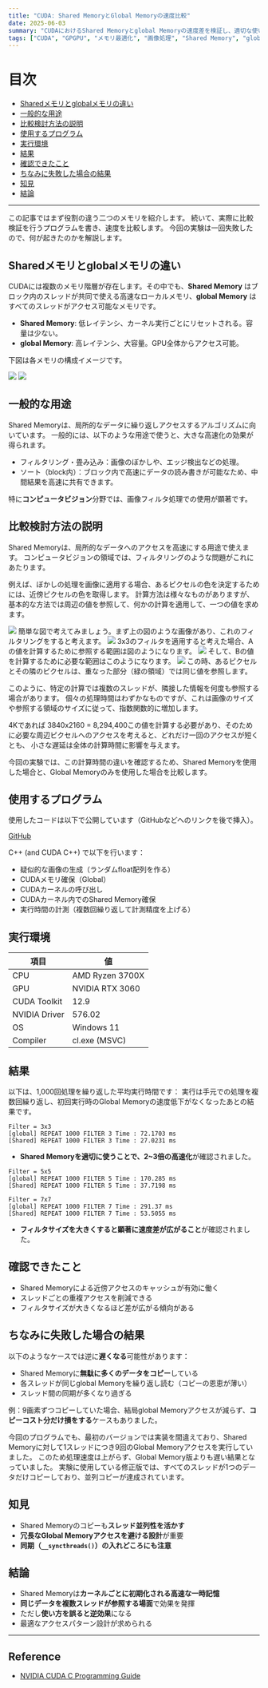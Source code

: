 ```yaml
---
title: "CUDA: Shared MemoryとGlobal Memoryの速度比較"
date: 2025-06-03
summary: "CUDAにおけるShared Memoryとglobal Memoryの速度差を検証し、適切な使い方と落とし穴を解説します。"
tags: ["CUDA", "GPGPU", "メモリ最適化", "画像処理", "Shared Memory", "global Memory"]
---
```


# 目次

- [Sharedメモリとglobalメモリの違い](#Sharedメモリとglobalメモリの違い)
- [一般的な用途](#一般的な用途)
- [比較検討方法の説明](#比較検討方法の説明)
- [使用するプログラム](#使用するプログラム)
- [実行環境](#実行環境)
- [結果](#結果)
- [確認できたこと](#確認できたこと)
- [ちなみに失敗した場合の結果](#ちなみに失敗した場合の結果)
- [知見](#知見)
- [結論](#結論)

---

この記事ではまず役割の違う二つのメモリを紹介します。
続いて、実際に比較検証を行うプログラムを書き、速度を比較します。
今回の実験は一回失敗したので、何が起きたのかを解説します。

## Sharedメモリとglobalメモリの違い

CUDAには複数のメモリ階層が存在します。その中でも、**Shared Memory** はブロック内のスレッドが共同で使える高速なローカルメモリ、**global Memory** はすべてのスレッドがアクセス可能なメモリです。

- **Shared Memory**: 低レイテンシ、カーネル実行ごとにリセットされる。容量は少ない。
- **global Memory**: 高レイテンシ、大容量。GPU全体からアクセス可能。

下図は各メモリの構成イメージです。

<div class="image-row">
    <img src="global_Memory.png" />
    <img src="Shared_Memory.png" />
</div>

## 一般的な用途

Shared Memoryは、局所的なデータに繰り返しアクセスするアルゴリズムに向いています。
一般的には、以下のような用途で使うと、大きな高速化の効果が得られます。

- フィルタリング・畳み込み：画像のぼかしや、エッジ検出などの処理。
- ソート（block内）：ブロック内で高速にデータの読み書きが可能なため、中間結果を高速に共有できます。

特に**コンピュータビジョン**分野では、画像フィルタ処理での使用が顕著です。

## 比較検討方法の説明

Shared Memoryは、局所的なデータへのアクセスを高速にする用途で使えます。
コンピュータビジョンの領域では、フィルタリングのような問題がこれにあたります。

例えば、ぼかしの処理を画像に適用する場合、あるピクセルの色を決定するためには、近傍ピクセルの色を取得します。
計算方法は様々なものがありますが、基本的な方法では周辺の値を参照して、何かの計算を適用して、一つの値を求めます。

<img src="pixels_1.png" />
簡単な図で考えてみましょう。まず上の図のような画像があり、これのフィルタリングをすると考えます。

<img src="pixels_2.png" />
3x3のフィルタを適用すると考えた場合、Aの値を計算するために参照する範囲は図のようになります。

<img src="pixels_3.png" />
そして、Bの値を計算するために必要な範囲はこのようになります。

<img src="pixels_4.png" />
この時、あるピクセルとその隣のピクセルは、重なった部分（緑の領域）では同じ値を参照します。

このように、特定の計算では複数のスレッドが、隣接した情報を何度も参照する場合があります。
個々の処理時間はわずかなものですが、これは画像のサイズや参照する領域のサイズに従って、指数関数的に増加します。

4Kであれば 3840x2160 = 8,294,400この値を計算する必要があり、そのために必要な周辺ピクセルへのアクセスを考えると、どれだけ一回のアクセスが短くとも、
小さな遅延は全体の計算時間に影響を与えます。

今回の実験では、この計算時間の違いを確認するため、Shared Memoryを使用した場合と、Global Memoryのみを使用した場合を比較します。

## 使用するプログラム

使用したコードは以下で公開しています（GitHubなどへのリンクを後で挿入）。

[GitHub](https://github.com/yaikeda/cuda-examples/blob/main/samples/007_SharedMemory/SharedMemory.cu)

C++ (and CUDA C++) で以下を行います：
- 疑似的な画像の生成（ランダムfloat配列を作る）
- CUDAメモリ確保（Global）
- CUDAカーネルの呼び出し
- CUDAカーネル内でのShared Memory確保
- 実行時間の計測（複数回繰り返して計測精度を上げる）

## 実行環境

| 項目 | 値 |
|------|----|
| CPU | AMD Ryzen 3700X |
| GPU | NVIDIA RTX 3060 |
| CUDA Toolkit | 12.9 |
| NVIDIA Driver | 576.02 |
| OS | Windows 11 |
| Compiler | cl.exe (MSVC) |

## 結果

以下は、1,000回処理を繰り返した平均実行時間です：
実行は手元での処理を複数回繰り返し、初回実行時のGlobal Memoryの速度低下がなくなったあとの結果です。

``` 
Filter = 3x3
[global] REPEAT 1000 FILTER 3 Time : 72.1703 ms
[Shared] REPEAT 1000 FILTER 3 Time : 27.0231 ms
```
* **Shared Memoryを適切に使うことで、2~3倍の高速化**が確認されました。

```
Filter = 5x5
[global] REPEAT 1000 FILTER 5 Time : 170.285 ms
[Shared] REPEAT 1000 FILTER 5 Time : 37.7198 ms
```

```
Filter = 7x7
[global] REPEAT 1000 FILTER 7 Time : 291.37 ms
[Shared] REPEAT 1000 FILTER 7 Time : 53.5055 ms
```
* **フィルタサイズを大きくすると顕著に速度差が広がること**が確認されました。

## 確認できたこと

- Shared Memoryによる近傍アクセスのキャッシュが有効に働く
- スレッドごとの重複アクセスを削減できる
- フィルタサイズが大きくなるほど差が広がる傾向がある

## ちなみに失敗した場合の結果

以下のようなケースでは逆に**遅くなる**可能性があります：

- Shared Memoryに**無駄に多くのデータをコピー**している
- 各スレッドが同じglobal Memoryを繰り返し読む（コピーの恩恵が薄い）
- スレッド間の同期が多くなり過ぎる

例：9画素ずつコピーしていた場合、結局global Memoryアクセスが減らず、**コピーコスト分だけ損をする**ケースもありました。

今回のプログラムでも、最初のバージョンでは実装を間違えており、Shared Memoryに対して1スレッドにつき9回のGlobal Memoryアクセスを実行していました。
このため処理速度は上がらず、Global Memory版よりも遅い結果となっていました。
実験に使用している修正版では、すべてのスレッドが1つのデータだけコピーしており、並列コピーが達成されています。

## 知見

- Shared Memoryのコピーも**スレッド並列性を活かす**
- **冗長なGlobal Memoryアクセスを避ける設計**が重要
- **同期（`__syncthreads()`）の入れどころにも注意**

## 結論

- Shared Memoryは**カーネルごとに初期化される高速な一時記憶**
- **同じデータを複数スレッドが参照する場面**で効果を発揮
- ただし**使い方を誤ると逆効果**になる
- 最適なアクセスパターン設計が求められる

---

## Reference
- [NVIDIA CUDA C Programming Guide](https://docs.nvidia.com/cuda/cuda-c-programming-guide/index.html)
